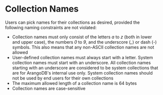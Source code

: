 Collection Names
================

Users can pick names for their collections as desired, provided the following
naming constraints are not violated:

* Collection names must only consist of the letters *a* to *z* (both in lower 
  and upper case), the numbers *0* to *9*, and the underscore (*_*) or dash (*-*)
  symbols. This also means that any non-ASCII collection names are not allowed
* User-defined collection names must always start with a letter. System collection
  names must start with an underscore. 
  All collection names starting with an underscore are considered to be system 
  collections that are for ArangoDB's internal use only. System collection names 
  should not be used by end users for their own collections
* The maximum allowed length of a collection name is 64 bytes
* Collection names are case-sensitive

